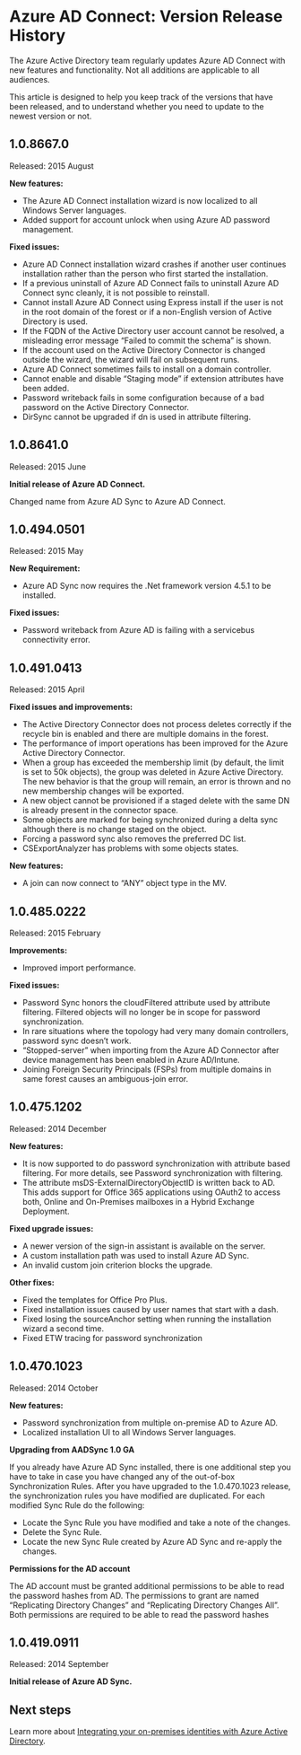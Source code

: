 <properties
   pageTitle="Azure AD Connect: Version Release History | Windows Azure"
   description="This topic lists all releases of Azure AD Connect and Azure AD Sync"
   services="active-directory"
   documentationCenter=""
   authors="AndKjell"
   manager="stevenpo"
   editor=""/>

<tags
   ms.service="active-directory"
   ms.date="10/13/2015"
   wacn.date=""/>

# Azure AD Connect: Version Release History

The Azure Active Directory team regularly updates Azure AD Connect with new features and functionality. Not all additions are applicable to all audiences.

This article is designed to help you keep track of the versions that have been released, and to understand whether you need to update to the newest version or not.

## 1.0.8667.0
Released: 2015 August

**New features:**

- The Azure AD Connect installation wizard is now localized to all Windows Server languages.
- Added support for account unlock when using Azure AD password management.

**Fixed issues:**

- Azure AD Connect installation wizard crashes if another user continues installation rather than the person who first started the installation.
- If a previous uninstall of Azure AD Connect fails to uninstall Azure AD Connect sync cleanly, it is not possible to reinstall.
- Cannot install Azure AD Connect using Express install if the user is not in the root domain of the forest or if a non-English version of Active Directory is used.
- If the FQDN of the Active Directory user account cannot be resolved, a misleading error message “Failed to commit the schema” is shown.
- If the account used on the Active Directory Connector is changed outside the wizard, the wizard will fail on subsequent runs.
- Azure AD Connect sometimes fails to install on a domain controller.
- Cannot enable and disable “Staging mode” if extension attributes have been added.
- Password writeback fails in some configuration because of a bad password on the Active Directory Connector.
- DirSync cannot be upgraded if dn is used in attribute filtering.

## 1.0.8641.0
Released: 2015 June

**Initial release of Azure AD Connect.**

Changed name from Azure AD Sync to Azure AD Connect.

## 1.0.494.0501
Released: 2015 May

**New Requirement:**

- Azure AD Sync now requires the .Net framework version 4.5.1 to be installed.

**Fixed issues:**

- Password writeback from Azure AD is failing with a servicebus connectivity error.

## 1.0.491.0413
Released: 2015 April

**Fixed issues and improvements:**

- The Active Directory Connector does not process deletes correctly if the recycle bin is enabled and there are multiple domains in the forest.
- The performance of import operations has been improved for the Azure Active Directory Connector.
- When a group has exceeded the membership limit (by default, the limit is set to 50k objects), the group was deleted in Azure Active Directory. The new behavior is that the group will remain, an error is thrown and no new membership changes will be exported.
- A new object cannot be provisioned if a staged delete with the same DN is already present in the connector space.
- Some objects are marked for being synchronized during a delta sync although there is no change staged on the object.
- Forcing a password sync also removes the preferred DC list.
- CSExportAnalyzer has problems with some objects states.

**New features:**

- A join can now connect to “ANY” object type in the MV.

## 1.0.485.0222
Released: 2015 February

**Improvements:**

- Improved import performance.

**Fixed issues:**

- Password Sync honors the cloudFiltered attribute used by attribute filtering. Filtered objects will no longer be in scope for password synchronization.
- In rare situations where the topology had very many domain controllers, password sync doesn’t work.
- “Stopped-server” when importing from the Azure AD Connector after device management has been enabled in Azure AD/Intune.
- Joining Foreign Security Principals (FSPs) from multiple domains in same forest causes an ambiguous-join error.

## 1.0.475.1202
Released: 2014 December

**New features:**

- It is now supported to do password synchronization with attribute based filtering. For more details, see Password synchronization with filtering.
- The attribute msDS-ExternalDirectoryObjectID is written back to AD. This adds support for Office 365 applications using OAuth2 to access both, Online and On-Premises mailboxes in a Hybrid Exchange Deployment.

**Fixed upgrade issues:**

- A newer version of the sign-in assistant is available on the server.
- A custom installation path was used to install Azure AD Sync.
- An invalid custom join criterion blocks the upgrade.

**Other fixes:**

- Fixed the templates for Office Pro Plus.
- Fixed installation issues caused by user names that start with a dash.
- Fixed losing the sourceAnchor setting when running the installation wizard a second time.
- Fixed ETW tracing for password synchronization

## 1.0.470.1023
Released: 2014 October

**New features:**

- Password synchronization from multiple on-premise AD to Azure AD.
- Localized installation UI to all Windows Server languages.

**Upgrading from AADSync 1.0 GA**

If you already have Azure AD Sync installed, there is one additional step you have to take in case you have changed any of the out-of-box Synchronization Rules. After you have upgraded to the 1.0.470.1023 release, the synchronization rules you have modified are duplicated. For each modified Sync Rule do the following:

- Locate the Sync Rule you have modified and take a note of the changes.
- Delete the Sync Rule.
- Locate the new Sync Rule created by Azure AD Sync and re-apply the changes.

**Permissions for the AD account**

The AD account must be granted additional permissions to be able to read the password hashes from AD. The permissions to grant are named “Replicating Directory Changes” and “Replicating Directory Changes All”. Both permissions are required to be able to read the password hashes

## 1.0.419.0911
Released: 2014 September

**Initial release of Azure AD Sync.**

## Next steps
Learn more about [Integrating your on-premises identities with Azure Active Directory](/documentation/articles/active-directory-aadconnect).
